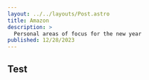```yaml
---
layout: ../../layouts/Post.astro
title: Amazon
description: >
  Personal areas of focus for the new year
published: 12/28/2023
---
```


## Test